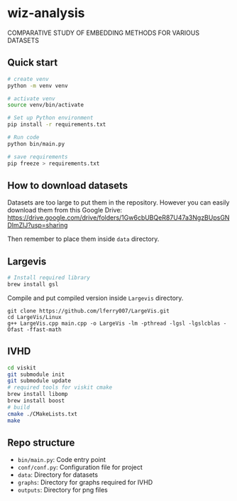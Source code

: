 # wiz-analysis

COMPARATIVE STUDY OF EMBEDDING METHODS FOR VARIOUS DATASETS

## Quick start

```bash
# create venv
python -m venv venv

# activate venv
source venv/bin/activate

# Set up Python environment
pip install -r requirements.txt

# Run code
python bin/main.py

# save requirements
pip freeze > requirements.txt
```

## How to download datasets

Datasets are too large to put them in the repository. However you can easily download them from this Google Drive: https://drive.google.com/drive/folders/1Gw6cbUBQeR87U47a3NgzBUpsGNDlmZlJ?usp=sharing

Then remember to place them inside `data` directory.

## Largevis

```bash
# Install required library
brew install gsl
```

Compile and put compiled version inside `Largevis` directory.

```
git clone https://github.com/lferry007/LargeVis.git
cd LargeVis/Linux
g++ LargeVis.cpp main.cpp -o LargeVis -lm -pthread -lgsl -lgslcblas -Ofast -ffast-math
```

## IVHD

```bash
cd viskit
git submodule init
git submodule update
# required tools for viskit cmake
brew install libomp
brew install boost
# build
cmake ./CMakeLists.txt
make
```

## Repo structure

 - `bin/main.py`: Code entry point
 - `conf/conf.py`: Configuration file for project
 - `data`: Directory for datasets
 - `graphs`: Directory for graphs required for IVHD
 - `outputs`: Directory for png files


